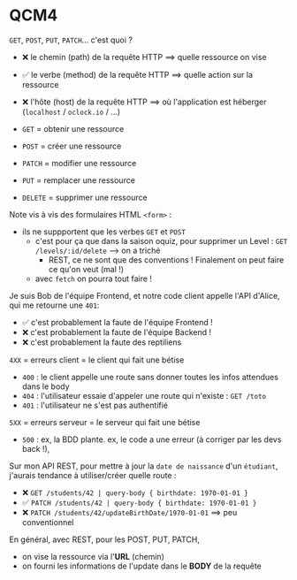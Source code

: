 # QCM4

`GET`, `POST`, `PUT`, `PATCH`... c'est quoi ? 
- ❌ le chemin (path) de la requête HTTP ==> quelle ressource on vise
- ✅ le verbe (method) de la requête HTTP ==> quelle action sur la ressource
- ❌ l'hôte (host) de la requête HTTP  ==> où l'application est héberger (`localhost` / `oclock.io` / ...)


- `GET` = obtenir une ressource
- `POST` = créer une ressource
- `PATCH` = modifier une ressource
- `PUT` = remplacer une ressource
- `DELETE` = supprimer une ressource

Note vis à vis des formulaires HTML `<form>` : 
- ils ne suppportent que les verbes `GET` et `POST`
  - c'est pour ça que dans la saison oquiz, pour supprimer un Level : `GET /levels/:id/delete` --> on a triché
    - REST, ce ne sont que des conventions ! Finalement on peut faire ce qu'on veut (mal !)
  - avec `fetch` on pourra tout faire ! 



Je suis Bob de l'équipe Frontend, et notre code client appelle l'API d'Alice, qui me retourne une `401`:
- ✅ c'est probablement la faute de l'équipe Frontend !
- ❌ c'est probablement la faute de l'équipe Backend !
- ❌ c'est probablement la faute des reptiliens

`4XX` = erreurs client = le client qui fait une bétise
- `400` : le client appelle une route sans donner toutes les infos attendues dans le body
- `404` : l'utilisateur essaie d'appeler une route qui n'existe : `GET /toto`
- `401` : l'utilisateur ne s'est pas authentifié 

`5XX` = erreurs serveur = le serveur qui fait une bétise
- `500` : ex, la BDD plante. ex, le code a une erreur (à corriger par les devs back !), 



Sur mon API REST, pour mettre à jour la `date de naissance` d'un `étudiant`, j'aurais tendance à utiliser/créer quelle route :
- ❌ `GET /students/42 | query-body { birthdate: 1970-01-01 }`
- ✅ `PATCH /students/42 | query-body { birthdate: 1970-01-01 }`
- ❌ `PATCH /students/42/updateBirthDate/1970-01-01` ==> peu conventionnel

En général, avec REST, pour les POST, PUT, PATCH, 
- on vise la ressource via l'**URL** (chemin)
- on fourni les informations de l'update dans le **BODY** de la requête
